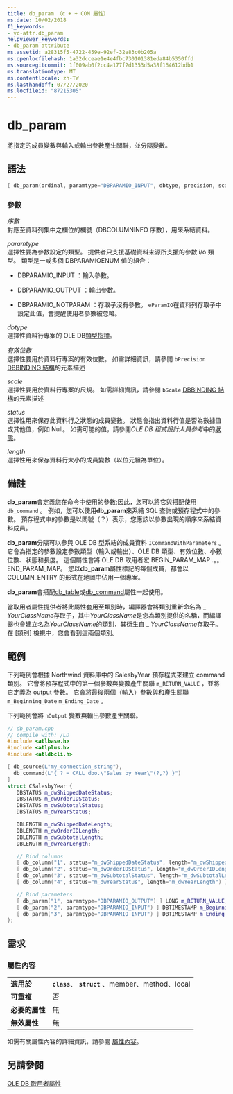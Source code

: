 ```yaml
---
title: db_param （c + + COM 屬性）
ms.date: 10/02/2018
f1_keywords:
- vc-attr.db_param
helpviewer_keywords:
- db_param attribute
ms.assetid: a28315f5-4722-459e-92ef-32e83c0b205a
ms.openlocfilehash: 1a32dcceae1e4e4fbc730101381eda84b5350ffd
ms.sourcegitcommit: 1f009ab0f2cc4a177f2d1353d5a38f164612bdb1
ms.translationtype: MT
ms.contentlocale: zh-TW
ms.lasthandoff: 07/27/2020
ms.locfileid: "87215305"
---
```

# <a name="db_param"></a>db_param

將指定的成員變數與輸入或輸出參數產生關聯，並分隔變數。

## <a name="syntax"></a>語法

```cpp
[ db_param(ordinal, paramtype="DBPARAMIO_INPUT", dbtype, precision, scale, status, length) ]
```

### <a name="parameters"></a>參數

*序數*<br/>
對應至資料列集中之欄位的欄號（DBCOLUMNINFO 序數），用來系結資料。

*paramtype*<br/>
選擇性要為參數設定的類型。 提供者只支援基礎資料來源所支援的參數 i/o 類型。 類型是一或多個 DBPARAMIOENUM 值的組合：

- DBPARAMIO_INPUT ：輸入參數。

- DBPARAMIO_OUTPUT ：輸出參數。

- DBPARAMIO_NOTPARAM ：存取子沒有參數。 `eParamIO`在資料列存取子中設定此值，會提醒使用者參數被忽略。

*dbtype*<br/>
選擇性資料行專案的 OLE DB[類型指標](/previous-versions/windows/desktop/ms711251(v=vs.85))。

*有效位數*<br/>
選擇性要用於資料行專案的有效位數。 如需詳細資訊，請參閱 `bPrecision` [DBBINDING 結構](/previous-versions/windows/desktop/ms716845(v=vs.85))的元素描述

*scale*<br/>
選擇性要用於資料行專案的尺規。 如需詳細資訊，請參閱 `bScale` [DBBINDING 結構](/previous-versions/windows/desktop/ms716845(v=vs.85))的元素描述

*status*<br/>
選擇性用來保存此資料行之狀態的成員變數。 狀態會指出資料行值是否為數據值或其他值，例如 Null。 如需可能的值，請參閱*OLE DB 程式設計人員參考*中的[狀態](/previous-versions/windows/desktop/ms722617(v=vs.85))。

*length*<br/>
選擇性用來保存資料行大小的成員變數（以位元組為單位）。

## <a name="remarks"></a>備註

**db_param**會定義您在命令中使用的參數;因此，您可以將它與搭配使用 `db_command` 。 例如，您可以使用**db_param**來系結 SQL 查詢或預存程式中的參數。 預存程式中的參數是以問號（？）表示，您應該以參數出現的順序來系結資料成員。

**db_param**分隔可以參與 OLE DB 型系結的成員資料 `ICommandWithParameters` 。 它會為指定的參數設定參數類型（輸入或輸出）、OLE DB 類型、有效位數、小數位數、狀態和長度。 這個屬性會將 OLE DB 取用者宏 BEGIN_PARAM_MAP .。。END_PARAM_MAP。 您以**db_param**屬性標記的每個成員，都會以 COLUMN_ENTRY 的形式在地圖中佔用一個專案。

**db_param**會搭配[db_table](db-table.md)或[db_command](db-command.md)屬性一起使用。

當取用者屬性提供者將此屬性套用至類別時，編譯器會將類別重新命名為 \_ *YourClassName*存取子，其中*YourClassName*是您為類別提供的名稱，而編譯器也會建立名為*YourClassName*的類別，其衍生自 \_ *YourClassName*存取子。  在 [類別] 檢視中，您會看到這兩個類別。

## <a name="example"></a>範例

下列範例會根據 Northwind 資料庫中的 SalesbyYear 預存程式來建立 command 類別。 它會將預存程式中的第一個參數與變數產生關聯 `m_RETURN_VALUE` ，並將它定義為 output 參數。 它會將最後兩個（輸入）參數與和產生關聯 `m_Beginning_Date` `m_Ending_Date` 。

下列範例會將 `nOutput` 變數與輸出參數產生關聯。

```cpp
// db_param.cpp
// compile with: /LD
#include <atlbase.h>
#include <atlplus.h>
#include <atldbcli.h>

[ db_source(L"my_connection_string"),
  db_command(L"{ ? = CALL dbo.\"Sales by Year\"(?,?) }")
]
struct CSalesbyYear {
   DBSTATUS m_dwShippedDateStatus;
   DBSTATUS m_dwOrderIDStatus;
   DBSTATUS m_dwSubtotalStatus;
   DBSTATUS m_dwYearStatus;

   DBLENGTH m_dwShippedDateLength;
   DBLENGTH m_dwOrderIDLength;
   DBLENGTH m_dwSubtotalLength;
   DBLENGTH m_dwYearLength;

   // Bind columns
   [ db_column("1", status="m_dwShippedDateStatus", length="m_dwShippedDateLength") ] DBTIMESTAMP m_ShippedDate;
   [ db_column("2", status="m_dwOrderIDStatus", length="m_dwOrderIDLength") ] LONG m_OrderID;
   [ db_column("3", status="m_dwSubtotalStatus", length="m_dwSubtotalLength") ] CURRENCY m_Subtotal;
   [ db_column("4", status="m_dwYearStatus", length="m_dwYearLength") ] TCHAR m_Year[31];

   // Bind parameters
   [ db_param("1", paramtype="DBPARAMIO_OUTPUT") ] LONG m_RETURN_VALUE;
   [ db_param("2", paramtype="DBPARAMIO_INPUT") ] DBTIMESTAMP m_Beginning_Date;
   [ db_param("3", paramtype="DBPARAMIO_INPUT") ] DBTIMESTAMP m_Ending_Date;
};
```

## <a name="requirements"></a>需求

### <a name="attribute-context"></a>屬性內容

|||
|-|-|
|**適用於**|**`class`**、 **`struct`** 、member、method、local|
|**可重複**|否|
|**必要的屬性**|無|
|**無效屬性**|無|

如需有關屬性內容的詳細資訊，請參閱 [屬性內容](cpp-attributes-com-net.md#contexts)。

## <a name="see-also"></a>另請參閱

[OLE DB 取用者屬性](ole-db-consumer-attributes.md)
